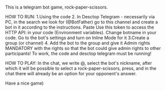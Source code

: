 This is a telegram bot game, rock-paper-scissors.

HOW TO RUN:
1.Using the code
2. In Desctop Telegram - necessarily via PC, in the search we look for (@BotFather) go to this channel and create a bot in it according to the instructions. Paste Use this token to access the HTTP API: in your code (Environment variables). Change botname in your code.
Go to the bot's settings and turn on Inline Mode for it
3.Create a group (or channel)
4. Add the bot to the group and give it Admin rights MANDATORY with the rights so that the bot could give admin rights to other participants!
To work, the code and desctop telegram must be running!

HOW TO PLAY:
In the chat, we write @, select the bot's nickname, after which it will be possible to select a rock-paper-scissors, press, and in the chat there will already be an option for your opponent's answer.

Have a nice game)
